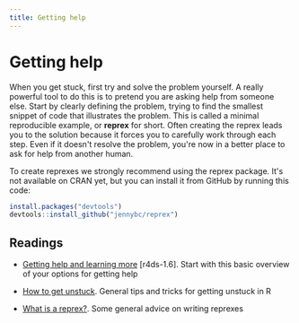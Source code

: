 ```yaml
---
title: Getting help
---
```


<!-- Generated automatically from getting-help.yml. Do not edit by hand -->

# Getting help

When you get stuck, first try and solve the problem yourself. A really
powerful tool to do this is to pretend you are asking help from someone
else. Start by clearly defining the problem, trying to find the smallest
snippet of code that illustrates the problem. This is called a minimal
reproducible example, or __reprex__ for short. Often creating the reprex
leads you to the solution because it forces you to carefully work through
each step. Even if it doesn't resolve the problem, you're now in a
better place to ask for help from another human.

To create reprexes we strongly recommend using the reprex package. It's not
available on CRAN yet, but you can install it from GitHub by running
this code:

```R
install.packages("devtools")
devtools::install_github("jennybc/reprex")
```

## Readings

  * [Getting help and learning more](http://r4ds.had.co.nz/introduction.html#getting-help-and-learning-more) [r4ds-1.6].
    Start with this basic overview of your options for getting help

  * [How to get unstuck](http://stat545.com/help-general.html).
    General tips and tricks for getting unstuck in R

  * [What is a reprex?](https://github.com/jennybc/reprex#what-is-a-reprex).
    Some general advice on writing reprexes



